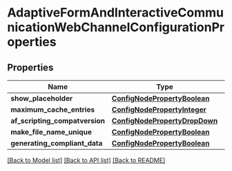 # AdaptiveFormAndInteractiveCommunicationWebChannelConfigurationProperties

## Properties
Name | Type | Description | Notes
------------ | ------------- | ------------- | -------------
**show_placeholder** | [**ConfigNodePropertyBoolean**](ConfigNodePropertyBoolean.md) |  | [optional] 
**maximum_cache_entries** | [**ConfigNodePropertyInteger**](ConfigNodePropertyInteger.md) |  | [optional] 
**af_scripting_compatversion** | [**ConfigNodePropertyDropDown**](ConfigNodePropertyDropDown.md) |  | [optional] 
**make_file_name_unique** | [**ConfigNodePropertyBoolean**](ConfigNodePropertyBoolean.md) |  | [optional] 
**generating_compliant_data** | [**ConfigNodePropertyBoolean**](ConfigNodePropertyBoolean.md) |  | [optional] 

[[Back to Model list]](../README.md#documentation-for-models) [[Back to API list]](../README.md#documentation-for-api-endpoints) [[Back to README]](../README.md)


